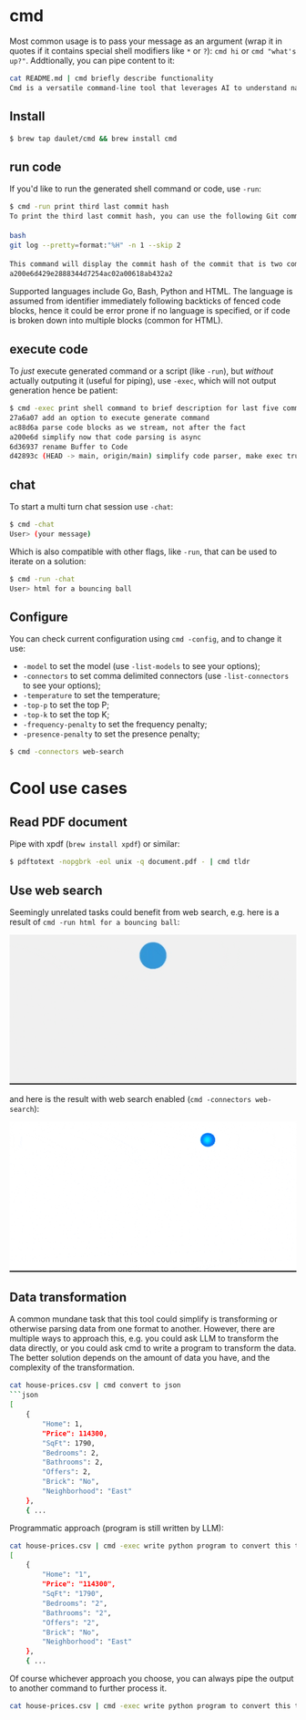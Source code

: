 
# cmd

Most common usage is to pass your message as an argument (wrap it in quotes if it contains special shell modifiers like `*` or `?`): `cmd hi` or `cmd "what's up?"`. Addtionally, you can pipe content to it:
```bash
cat README.md | cmd briefly describe functionality
Cmd is a versatile command-line tool that leverages AI to understand natural language input and generate shell commands or even entire scripts. It offers various flags to enhance its functionality. You can use `-run` to execute the generated command and display the output, while `-exec` executes the command without showing the generation process or output. For multi-turn interactions, there's `-chat`, and you can configure the model, connectors, and other settings with `-config` and related flags. Additionally, content can be piped into cmd for quick processing.
```

## Install

```bash
$ brew tap daulet/cmd && brew install cmd
```

## run code

If you'd like to run the generated shell command or code, use `-run`:
```bash
$ cmd -run print third last commit hash
To print the third last commit hash, you can use the following Git command:

bash
git log --pretty=format:"%H" -n 1 --skip 2

This command will display the commit hash of the commit that is two commits before the most recent one. The `--pretty=format:"%H"` option specifies that you want to display the commit hash in the output, and the `-n 1` option limits the output to only one commit. The `--skip 2` option skips the two most recent commits and displays the hash of the third last commit.
a200e6d429e2888344d7254ac02a00618ab432a2
```
Supported languages include Go, Bash, Python and HTML. The language is assumed from identifier immediately following backticks of fenced code blocks, hence it could be error prone if no language is specified, or if code is broken down into multiple blocks (common for HTML).

## execute code

To _just_ execute generated command or a script (like `-run`), but _without_ actually outputing it (useful for piping), use `-exec`, which will not output generation hence be patient:
```bash
$ cmd -exec print shell command to brief description for last five commits
27a6a07 add an option to execute generate command
ac88d6a parse code blocks as we stream, not after the fact
a200e6d simplify now that code parsing is async
6d36937 rename Buffer to Code
d42893c (HEAD -> main, origin/main) simplify code parser, make exec truly optional
```

## chat

To start a multi turn chat session use `-chat`:
```bash
$ cmd -chat
User> (your message)
```

Which is also compatible with other flags, like `-run`, that can be used to iterate on a solution:
```bash
$ cmd -run -chat
User> html for a bouncing ball
```

## Configure

You can check current configuration using `cmd -config`, and to change it use:
* `-model` to set the model (use `-list-models` to see your options);
* `-connectors` to set comma delimited connectors (use `-list-connectors` to see your options);
* `-temperature` to set the temperature;
* `-top-p` to set the top P;
* `-top-k` to set the top K;
* `-frequency-penalty` to set the frequency penalty;
* `-presence-penalty` to set the presence penalty;
```bash
$ cmd -connectors web-search
```

# Cool use cases

## Read PDF document

Pipe with xpdf (`brew install xpdf`) or similar:
```bash
$ pdftotext -nopgbrk -eol unix -q document.pdf - | cmd tldr
```

## Use web search

Seemingly unrelated tasks could benefit from web search, e.g. here is a result of `cmd -run html for a bouncing ball`:

![gif of a bouncing ball](./.github/ball.gif)

and here is the result with web search enabled (`cmd -connectors web-search`):

![gif of a bouncing ball](./.github/ball_web.gif)

## Data transformation

A common mundane task that this tool could simplify is transforming or otherwise parsing data from one format to another. However, there are multiple ways to approach this, e.g. you could ask LLM to transform the data directly, or you could ask cmd to write a program to transform the data. The better solution depends on the amount of data you have, and the complexity of the transformation.
```bash
cat house-prices.csv | cmd convert to json
```json
[
    {
        "Home": 1,
        "Price": 114300,
        "SqFt": 1790,
        "Bedrooms": 2,
        "Bathrooms": 2,
        "Offers": 2,
        "Brick": "No",
        "Neighborhood": "East"
    },
    { ...
```

Programmatic approach (program is still written by LLM):
```bash
cat house-prices.csv | cmd -exec write python program to convert this to json and read the data from house-prices.csv
[
    {
        "Home": "1",
        "Price": "114300",
        "SqFt": "1790",
        "Bedrooms": "2",
        "Bathrooms": "2",
        "Offers": "2",
        "Brick": "No",
        "Neighborhood": "East"
    },
    { ...
```

Of course whichever approach you choose, you can always pipe the output to another command to further process it.

```bash
cat house-prices.csv | cmd -exec write python program to convert this to json and print it out, read the data from house-prices.csv | cmd -run run python program to plot this data
```
